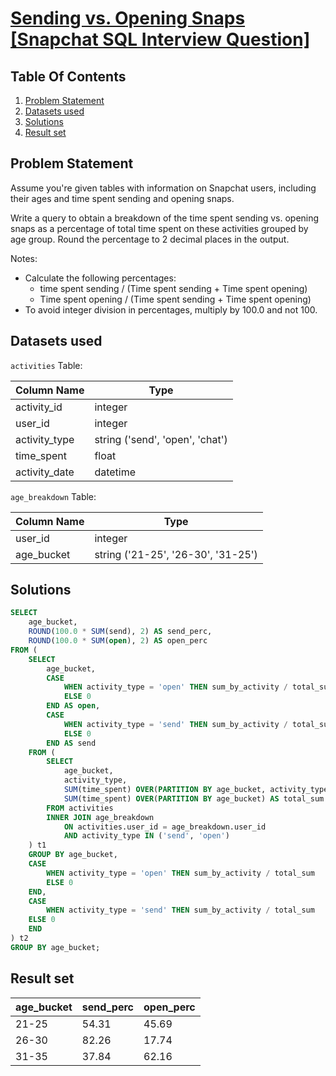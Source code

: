 # [Sending vs. Opening Snaps [Snapchat SQL Interview Question]](https://datalemur.com/questions/time-spent-snaps)

## Table Of Contents
1. [Problem Statement]()
2. [Datasets used]()
3. [Solutions]()
4. [Result set]()

## Problem Statement

Assume you're given tables with information on Snapchat users, including their ages and time spent sending and opening snaps.

Write a query to obtain a breakdown of the time spent sending vs. opening snaps as a percentage of total time spent on these activities grouped by age group. Round the percentage to 2 decimal places in the output.

Notes:

- Calculate the following percentages:
    + time spent sending / (Time spent sending + Time spent opening)
    + Time spent opening / (Time spent sending + Time spent opening)
- To avoid integer division in percentages, multiply by 100.0 and not 100.

## Datasets used

```activities``` Table:

|  Column Name  | Type          |
| ------------- | ------------- |
| activity_id |	integer |
| user_id |	integer |
| activity_type |	string ('send', 'open', 'chat') |
| time_spent |	float |
| activity_date |	datetime |

```age_breakdown``` Table:

| Column Name | Type |
| ----------- | ---- |
| user_id |	integer |
| age_bucket |	string ('21-25', '26-30', '31-25') |

## Solutions

```sql
SELECT
    age_bucket,
    ROUND(100.0 * SUM(send), 2) AS send_perc,
    ROUND(100.0 * SUM(open), 2) AS open_perc 
FROM (
    SELECT
        age_bucket,
        CASE
            WHEN activity_type = 'open' THEN sum_by_activity / total_sum
            ELSE 0
        END AS open,
        CASE
            WHEN activity_type = 'send' THEN sum_by_activity / total_sum
            ELSE 0
        END AS send
    FROM (
        SELECT
            age_bucket,
            activity_type,
            SUM(time_spent) OVER(PARTITION BY age_bucket, activity_type) AS sum_by_activity,
            SUM(time_spent) OVER(PARTITION BY age_bucket) AS total_sum
        FROM activities
        INNER JOIN age_breakdown
            ON activities.user_id = age_breakdown.user_id
            AND activity_type IN ('send', 'open')
    ) t1
    GROUP BY age_bucket, 
    CASE
        WHEN activity_type = 'open' THEN sum_by_activity / total_sum
        ELSE 0
    END,
    CASE
        WHEN activity_type = 'send' THEN sum_by_activity / total_sum
    ELSE 0
    END
) t2
GROUP BY age_bucket;
```

## Result set

| age_bucket | send_perc | open_perc |
| ---------- | --------- | --------- |
| 21-25 |	54.31 |	45.69 |
| 26-30 |	82.26 |	17.74 |
| 31-35 |	37.84 |	62.16 |